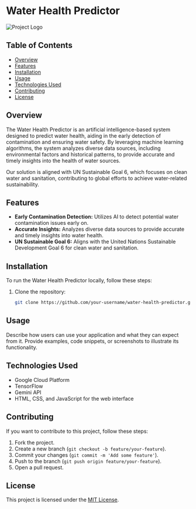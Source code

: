 # Water Health Predictor

![Project Logo](link_to_logo.png)

## Table of Contents

- [Overview](#overview)
- [Features](#features)
- [Installation](#installation)
- [Usage](#usage)
- [Technologies Used](#technologies-used)
- [Contributing](#contributing)
- [License](#license)

## Overview

The Water Health Predictor is an artificial intelligence-based system designed to predict water health, aiding in the early detection of contamination and ensuring water safety. By leveraging machine learning algorithms, the system analyzes diverse data sources, including environmental factors and historical patterns, to provide accurate and timely insights into the health of water sources.

Our solution is aligned with UN Sustainable Goal 6, which focuses on clean water and sanitation, contributing to global efforts to achieve water-related sustainability.

## Features

- **Early Contamination Detection:** Utilizes AI to detect potential water contamination issues early on.
- **Accurate Insights:** Analyzes diverse data sources to provide accurate and timely insights into water health.
- **UN Sustainable Goal 6:** Aligns with the United Nations Sustainable Development Goal 6 for clean water and sanitation.

## Installation

To run the Water Health Predictor locally, follow these steps:

1. Clone the repository:

    ```bash
    git clone https://github.com/your-username/water-health-predictor.git
    ```
## Usage

Describe how users can use your application and what they can expect from it. Provide examples, code snippets, or screenshots to illustrate its functionality.

## Technologies Used

- Google Cloud Platform
- TensorFlow
- Gemini API
- HTML, CSS, and JavaScript for the web interface

## Contributing

If you want to contribute to this project, follow these steps:

1. Fork the project.
2. Create a new branch (`git checkout -b feature/your-feature`).
3. Commit your changes (`git commit -m 'Add some feature'`).
4. Push to the branch (`git push origin feature/your-feature`).
5. Open a pull request.

## License

This project is licensed under the [MIT License](LICENSE).




